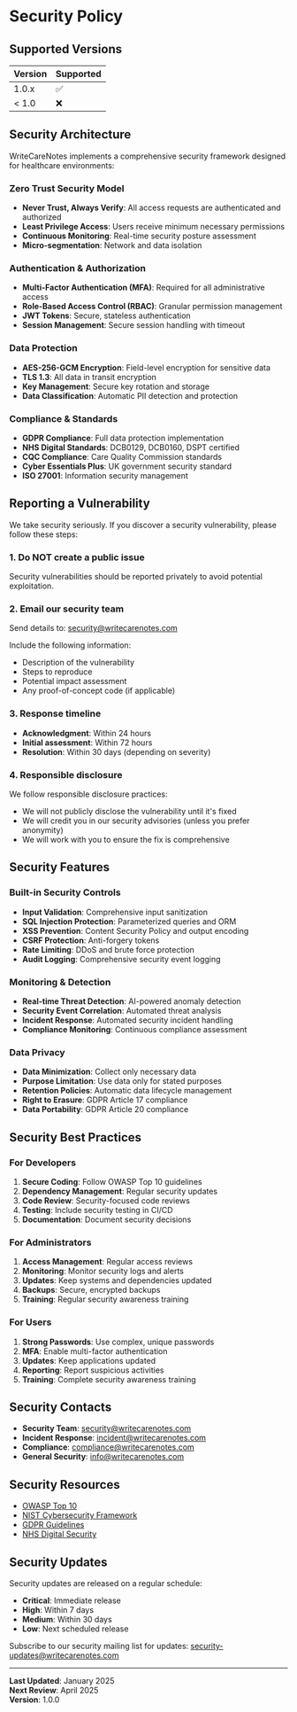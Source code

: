 # Security Policy

## Supported Versions

| Version | Supported          |
| ------- | ------------------ |
| 1.0.x   | :white_check_mark: |
| < 1.0   | :x:                |

## Security Architecture

WriteCareNotes implements a comprehensive security framework designed for healthcare environments:

### Zero Trust Security Model
- **Never Trust, Always Verify**: All access requests are authenticated and authorized
- **Least Privilege Access**: Users receive minimum necessary permissions
- **Continuous Monitoring**: Real-time security posture assessment
- **Micro-segmentation**: Network and data isolation

### Authentication & Authorization
- **Multi-Factor Authentication (MFA)**: Required for all administrative access
- **Role-Based Access Control (RBAC)**: Granular permission management
- **JWT Tokens**: Secure, stateless authentication
- **Session Management**: Secure session handling with timeout

### Data Protection
- **AES-256-GCM Encryption**: Field-level encryption for sensitive data
- **TLS 1.3**: All data in transit encryption
- **Key Management**: Secure key rotation and storage
- **Data Classification**: Automatic PII detection and protection

### Compliance & Standards
- **GDPR Compliance**: Full data protection implementation
- **NHS Digital Standards**: DCB0129, DCB0160, DSPT certified
- **CQC Compliance**: Care Quality Commission standards
- **Cyber Essentials Plus**: UK government security standard
- **ISO 27001**: Information security management

## Reporting a Vulnerability

We take security seriously. If you discover a security vulnerability, please follow these steps:

### 1. Do NOT create a public issue
Security vulnerabilities should be reported privately to avoid potential exploitation.

### 2. Email our security team
Send details to: security@writecarenotes.com

Include the following information:
- Description of the vulnerability
- Steps to reproduce
- Potential impact assessment
- Any proof-of-concept code (if applicable)

### 3. Response timeline
- **Acknowledgment**: Within 24 hours
- **Initial assessment**: Within 72 hours
- **Resolution**: Within 30 days (depending on severity)

### 4. Responsible disclosure
We follow responsible disclosure practices:
- We will not publicly disclose the vulnerability until it's fixed
- We will credit you in our security advisories (unless you prefer anonymity)
- We will work with you to ensure the fix is comprehensive

## Security Features

### Built-in Security Controls
- **Input Validation**: Comprehensive input sanitization
- **SQL Injection Protection**: Parameterized queries and ORM
- **XSS Prevention**: Content Security Policy and output encoding
- **CSRF Protection**: Anti-forgery tokens
- **Rate Limiting**: DDoS and brute force protection
- **Audit Logging**: Comprehensive security event logging

### Monitoring & Detection
- **Real-time Threat Detection**: AI-powered anomaly detection
- **Security Event Correlation**: Automated threat analysis
- **Incident Response**: Automated security incident handling
- **Compliance Monitoring**: Continuous compliance assessment

### Data Privacy
- **Data Minimization**: Collect only necessary data
- **Purpose Limitation**: Use data only for stated purposes
- **Retention Policies**: Automatic data lifecycle management
- **Right to Erasure**: GDPR Article 17 compliance
- **Data Portability**: GDPR Article 20 compliance

## Security Best Practices

### For Developers
1. **Secure Coding**: Follow OWASP Top 10 guidelines
2. **Dependency Management**: Regular security updates
3. **Code Review**: Security-focused code reviews
4. **Testing**: Include security testing in CI/CD
5. **Documentation**: Document security decisions

### For Administrators
1. **Access Management**: Regular access reviews
2. **Monitoring**: Monitor security logs and alerts
3. **Updates**: Keep systems and dependencies updated
4. **Backups**: Secure, encrypted backups
5. **Training**: Regular security awareness training

### For Users
1. **Strong Passwords**: Use complex, unique passwords
2. **MFA**: Enable multi-factor authentication
3. **Updates**: Keep applications updated
4. **Reporting**: Report suspicious activities
5. **Training**: Complete security awareness training

## Security Contacts

- **Security Team**: security@writecarenotes.com
- **Incident Response**: incident@writecarenotes.com
- **Compliance**: compliance@writecarenotes.com
- **General Security**: info@writecarenotes.com

## Security Resources

- [OWASP Top 10](https://owasp.org/www-project-top-ten/)
- [NIST Cybersecurity Framework](https://www.nist.gov/cyberframework)
- [GDPR Guidelines](https://gdpr.eu/)
- [NHS Digital Security](https://digital.nhs.uk/about-nhs-digital/our-work/keeping-patient-data-safe)

## Security Updates

Security updates are released on a regular schedule:
- **Critical**: Immediate release
- **High**: Within 7 days
- **Medium**: Within 30 days
- **Low**: Next scheduled release

Subscribe to our security mailing list for updates: security-updates@writecarenotes.com

---

**Last Updated**: January 2025  
**Next Review**: April 2025  
**Version**: 1.0.0